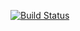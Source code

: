 [![Build Status](https://travis-ci.org/odwamakhalima/cricket.svg?branch=master)](https://travis-ci.org/odwamakhalima/cricket)
